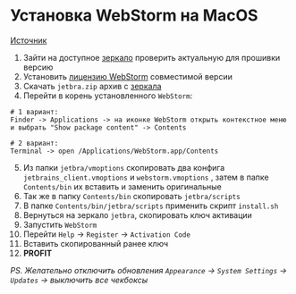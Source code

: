 # Установка WebStorm на MacOS

[Источник](https://blog.llinh9ra.ru/%D1%81%D0%BE%D1%84%D1%82/%D0%B0%D0%BA%D1%82%D0%B8%D0%B2%D0%B0%D1%86%D0%B8%D1%8F-phpstorm-webstorm-intellij-idea-%D0%B8-%D0%B4%D1%80%D1%83%D0%B3%D0%B8%D0%B5-%D0%BF%D1%80%D0%BE%D0%B4%D1%83%D0%BA%D1%82%D1%8B-jetbrains-%D0%B2/comment-page-2/)

1. Зайти на доступное [зеркало](https://3.jetbra.in/) проверить актуальную для прошивки версию
2. Установить [лицензию WebStorm](https://www.jetbrains.com/ru-ru/webstorm/download/) совместимой версии
3. Скачать `jetbra.zip` архив с [зеркала](https://3.jetbra.in/)
4. Перейти в корень установленного `WebStorm`:

```
# 1 вариант:
Finder -> Applications -> на иконке WebStorm открыть контекстное меню и выбрать "Show package content" -> Contents

# 2 вариант:
Terminal -> open /Applications/WebStorm.app/Contents

```

5. Из папки `jetbra/vmoptions` скопировать два конфига `jetbrains_client.vmoptions` и `webstorm.vmoptions` , затем в папке `Contents/bin` их вставить и заменить оригинальные
6. Так же в папку `Contents/bin` скопировать `jetbra/scripts`
7. В папке `Contents/bin/jetbra/scripts` применить скрипт `install.sh`
8. Вернуться на зеркало `jetbra`, скопировать ключ активации
9. Запустить `WebStorm`
10. Перейти `Help` -> `Register` -> `Activation Code`
11. Вставить скопированный ранее ключ
12. **PROFIT**

_PS. Желательно отключить обновления `Appearance` -> `System Settings` -> `Updates` -> выключить все чекбоксы_